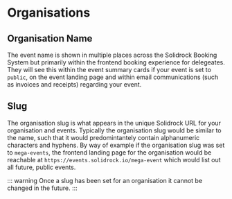 # Organisations

## Organisation Name

The event name is shown in multiple places across the Solidrock Booking System but primarily within the frontend booking experience for delegeates. They will see this within the event summary cards if your event is set to `public`, on the event landing page and within email communications (such as invoices and receipts) regarding your event.

## Slug

The organisation slug is what appears in the unique Solidrock URL for your organisation and events. Typically the organisation slug would be similar to the name, such that it would predomintantely contain alphanumeric characters and hyphens. By way of example if the organisation slug was set to `mega-events`, the frontend landing page for the organisation would be reachable at `https://events.solidrock.io/mega-event` which would list out all future, public events.

::: warning
Once a slug has been set for an organisation it cannot be changed in the future.
:::
